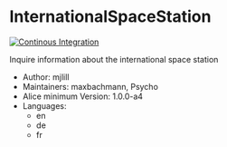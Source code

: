 # InternationalSpaceStation

[![Continous Integration](https://gitlab.com/project-alice-assistant/skills/skill_InternationalSpaceStation/badges/master/pipeline.svg)](https://gitlab.com/project-alice-assistant/skills/skill_InternationalSpaceStation/pipelines/latest)

Inquire information about the international space station

- Author: mjlill
- Maintainers: maxbachmann, Psycho
- Alice minimum Version: 1.0.0-a4
- Languages:
  - en
  - de
  - fr

